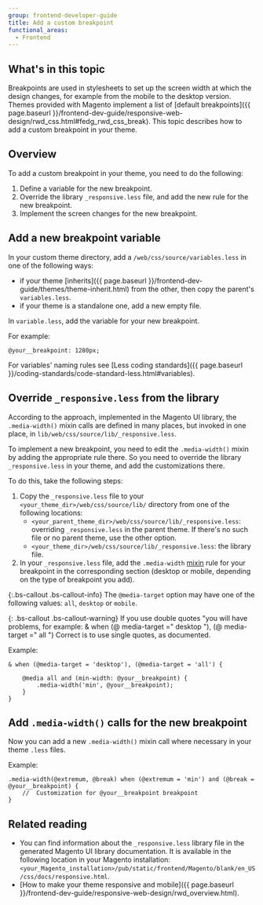 ```yaml
---
group: frontend-developer-guide
title: Add a custom breakpoint
functional_areas:
  - Frontend
---
```


## What's in this topic

Breakpoints are used in stylesheets to set up the screen width at which the design changes, for example from the mobile to the desktop version. Themes provided with Magento implement a list of [default breakpoints]({{ page.baseurl }}/frontend-dev-guide/responsive-web-design/rwd_css.html#fedg_rwd_css_break). This topic describes how to add a custom breakpoint in your theme.

## Overview

To add a custom breakpoint in your theme, you need to do the following:

1. Define a variable for the new breakpoint.
2. Override the library `_responsive.less` file, and add the new rule for the new breakpoint.
3. Implement the screen changes for the new breakpoint.

## Add a new breakpoint variable

In your custom theme directory, add a `/web/css/source/variables.less` in one of the following ways:

- if your theme [inherits]({{ page.baseurl }}/frontend-dev-guide/themes/theme-inherit.html) from the other, then copy the parent's `variables.less`.
- if your theme is a standalone one, add a new empty file.

In `variable.less`, add the variable for your new breakpoint.

For example:

```less
@your__breakpoint: 1280px;
```

For variables' naming rules see [Less coding standards]({{ page.baseurl }}/coding-standards/code-standard-less.html#variables).

## Override `_responsive.less` from the library

According to the approach, implemented in the Magento UI library, the `.media-width()` mixin calls are defined in many places, but invoked in one place, in `lib/web/css/source/lib/_responsive.less`.

To implement a new breakpoint, you need to edit the `.media-width()` mixin by adding the appropriate rule there. So you need to override the library `_responsive.less` in your theme, and add the customizations there.

To do this, take the following steps:

1. Copy the `_responsive.less` file to your `<your_theme_dir>/web/css/source/lib/` directory from one of the following locations:
	- `<your_parent_theme_dir>/web/css/source/lib/_responsive.less`: overriding `_responsive.less` in the parent theme. If there's no such file or no parent theme, use the other option.
	- `<your_theme_dir>/web/css/source/lib/_responsive.less`: the library file.
2. In your `_responsive.less` file, add the `.media-width` [mixin](https://glossary.magento.com/mixin) rule for your breakpoint in the corresponding section (desktop or mobile, depending on the type of breakpoint you add).

{:.bs-callout .bs-callout-info}
The `@media-target` option may have one of the following values: `all`, `desktop` or `mobile`.

{: .bs-callout .bs-callout-warning}
If you use double quotes "you will have problems, for example: & when (@ media-target =" desktop "), (@ media-target =" all ") Correct is to use single quotes, as documented.

Example:
```less
& when (@media-target = 'desktop'), (@media-target = 'all') {

    @media all and (min-width: @your__breakpoint) {
        .media-width('min', @your__breakpoint);
    }
}
```

## Add `.media-width()` calls for the new breakpoint

Now you can add a new `.media-width()` mixin call where necessary in your theme `.less` files.

Example:
```less
.media-width(@extremum, @break) when (@extremum = 'min') and (@break = @your__breakpoint) {
    //  Customization for @your__breakpoint breakpoint
}
```

## Related reading

- You can find information about the `_responsive.less` library file in the generated Magento UI library documentation. It is available in the following location in your Magento installation: `<your_Magento_installation>/pub/static/frontend/Magento/blank/en_US/css/docs/responsive.html`.
- [How to make your theme responsive and mobile]({{ page.baseurl }}/frontend-dev-guide/responsive-web-design/rwd_overview.html).
